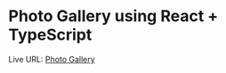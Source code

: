 # Photo Gallery using React + TypeScript

Live URL: [Photo Gallery](https://photo-gallery-vert-seven.vercel.app/)
